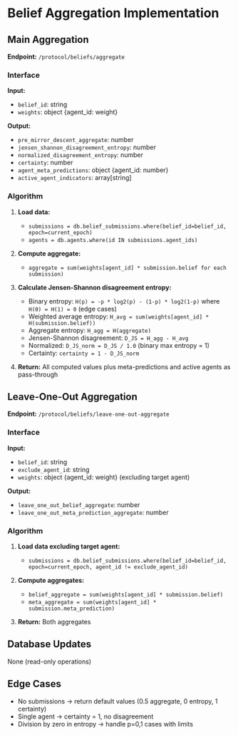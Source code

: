 # Belief Aggregation Implementation

## Main Aggregation
**Endpoint:** `/protocol/beliefs/aggregate`

### Interface
**Input:**
- `belief_id`: string
- `weights`: object {agent_id: weight}

**Output:**
- `pre_mirror_descent_aggregate`: number
- `jensen_shannon_disagreement_entropy`: number  
- `normalized_disagreement_entropy`: number
- `certainty`: number
- `agent_meta_predictions`: object {agent_id: number}
- `active_agent_indicators`: array[string]

### Algorithm
1. **Load data:**
   - `submissions = db.belief_submissions.where(belief_id=belief_id, epoch=current_epoch)`
   - `agents = db.agents.where(id IN submissions.agent_ids)`

2. **Compute aggregate:**
   - `aggregate = sum(weights[agent_id] * submission.belief for each submission)`

3. **Calculate Jensen-Shannon disagreement entropy:**
   - Binary entropy: `H(p) = -p * log2(p) - (1-p) * log2(1-p)` where `H(0) = H(1) = 0` (edge cases)
   - Weighted average entropy: `H_avg = sum(weights[agent_id] * H(submission.belief))`
   - Aggregate entropy: `H_agg = H(aggregate)` 
   - Jensen-Shannon disagreement: `D_JS = H_agg - H_avg`
   - Normalized: `D_JS_norm = D_JS / 1.0` (binary max entropy = 1)
   - Certainty: `certainty = 1 - D_JS_norm`

5. **Return:** All computed values plus meta-predictions and active agents as pass-through

## Leave-One-Out Aggregation
**Endpoint:** `/protocol/beliefs/leave-one-out-aggregate`

### Interface
**Input:**
- `belief_id`: string  
- `exclude_agent_id`: string
- `weights`: object {agent_id: weight} (excluding target agent)

**Output:**
- `leave_one_out_belief_aggregate`: number
- `leave_one_out_meta_prediction_aggregate`: number

### Algorithm
1. **Load data excluding target agent:**
   - `submissions = db.belief_submissions.where(belief_id=belief_id, epoch=current_epoch, agent_id != exclude_agent_id)`

2. **Compute aggregates:**
   - `belief_aggregate = sum(weights[agent_id] * submission.belief)`
   - `meta_aggregate = sum(weights[agent_id] * submission.meta_prediction)`

3. **Return:** Both aggregates

## Database Updates
None (read-only operations)

## Edge Cases
- No submissions → return default values (0.5 aggregate, 0 entropy, 1 certainty)
- Single agent → certainty = 1, no disagreement
- Division by zero in entropy → handle p=0,1 cases with limits